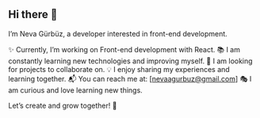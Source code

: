 ## Hi there 👋

I’m Neva Gürbüz, a developer interested in front-end development.

✨ Currently, I’m working on Front-end development with React.
📚 I am constantly learning new technologies and improving myself.
🤝 I am looking for projects to collaborate on.
💡 I enjoy sharing my experiences and learning together.
📬 You can reach me at: [nevaagurbuz@gmail.com]
🎭 I am curious and love learning new things.

Let’s create and grow together! 🚀

